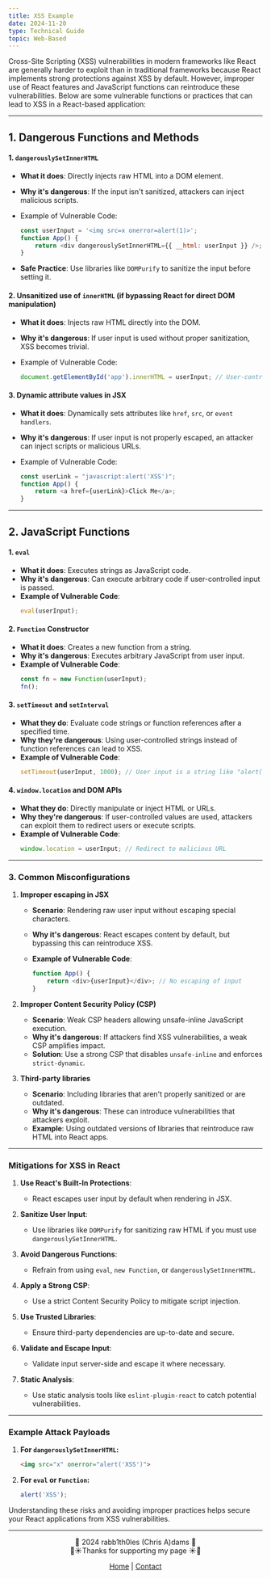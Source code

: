 ```yaml
---
title: XSS Example
date: 2024-11-20
type: Technical Guide
topic: Web-Based
---
```



Cross-Site Scripting (XSS) vulnerabilities in modern frameworks like React are generally harder to exploit than in traditional frameworks because React implements strong protections against XSS by default. However, improper use of React features and JavaScript functions can reintroduce these vulnerabilities. Below are some vulnerable functions or practices that can lead to XSS in a React-based application:

---

## 1. Dangerous Functions and Methods
#### 1. **`dangerouslySetInnerHTML`**
   - **What it does**: Directly injects raw HTML into a DOM element.
   - **Why it's dangerous**: If the input isn't sanitized, attackers can inject malicious scripts.

   - Example of Vulnerable Code:
     ```javascript
     const userInput = '<img src=x onerror=alert(1)>';
     function App() {
         return <div dangerouslySetInnerHTML={{ __html: userInput }} />;
     }
     ```
   - **Safe Practice**: Use libraries like `DOMPurify` to sanitize the input before setting it.

#### 2. Unsanitized use of `innerHTML` (if bypassing React for direct DOM manipulation)
   - **What it does**: Injects raw HTML directly into the DOM.
   - **Why it's dangerous**: If user input is used without proper sanitization, XSS becomes trivial.

   - Example of Vulnerable Code:
     ```javascript
     document.getElementById('app').innerHTML = userInput; // User-controlled input
     ```

#### 3. **Dynamic attribute values in JSX**
   - **What it does**: Dynamically sets attributes like `href`, `src`, or `event handlers`.
   - **Why it's dangerous**: If user input is not properly escaped, an attacker can inject scripts or malicious URLs.

   - Example of Vulnerable Code:
     ```javascript
     const userLink = "javascript:alert('XSS')";
     function App() {
         return <a href={userLink}>Click Me</a>;
     }
     ```

---

## 2. JavaScript Functions
#### 1. **`eval`**
   - **What it does**: Executes strings as JavaScript code.
   - **Why it's dangerous**: Can execute arbitrary code if user-controlled input is passed.
   - **Example of Vulnerable Code**:
     ```javascript
     eval(userInput);
     ```

#### 2. **`Function` Constructor**
   - **What it does**: Creates a new function from a string.
   - **Why it's dangerous**: Executes arbitrary JavaScript from user input.
   - **Example of Vulnerable Code**:
     ```javascript
     const fn = new Function(userInput);
     fn();
     ```

#### 3. **`setTimeout` and `setInterval`**
   - **What they do**: Evaluate code strings or function references after a specified time.
   - **Why they're dangerous**: Using user-controlled strings instead of function references can lead to XSS.
   - **Example of Vulnerable Code**:
     ```javascript
     setTimeout(userInput, 1000); // User input is a string like "alert('XSS')"
     ```

#### 4. **`window.location` and DOM APIs**
   - **What they do**: Directly manipulate or inject HTML or URLs.
   - **Why they're dangerous**: If user-controlled values are used, attackers can exploit them to redirect users or execute scripts.
   - **Example of Vulnerable Code**:
     ```javascript
     window.location = userInput; // Redirect to malicious URL
     ```

---

### **3. Common Misconfigurations**
1. **Improper escaping in JSX**
   - **Scenario**: Rendering raw user input without escaping special characters.
   - **Why it's dangerous**: React escapes content by default, but bypassing this can reintroduce XSS.

   - **Example of Vulnerable Code**:
     ```javascript
     function App() {
         return <div>{userInput}</div>; // No escaping of input
     }
     ```

2. **Improper Content Security Policy (CSP)**
   - **Scenario**: Weak CSP headers allowing unsafe-inline JavaScript execution.
   - **Why it's dangerous**: If attackers find XSS vulnerabilities, a weak CSP amplifies impact.
   - **Solution**: Use a strong CSP that disables `unsafe-inline` and enforces `strict-dynamic`.

3. **Third-party libraries**
   - **Scenario**: Including libraries that aren't properly sanitized or are outdated.
   - **Why it's dangerous**: These can introduce vulnerabilities that attackers exploit.
   - **Example**: Using outdated versions of libraries that reintroduce raw HTML into React apps.

---

### **Mitigations for XSS in React**
1. **Use React's Built-In Protections**:
   - React escapes user input by default when rendering in JSX.

2. **Sanitize User Input**:
   - Use libraries like `DOMPurify` for sanitizing raw HTML if you must use `dangerouslySetInnerHTML`.

3. **Avoid Dangerous Functions**:
   - Refrain from using `eval`, `new Function`, or `dangerouslySetInnerHTML`.

4. **Apply a Strong CSP**:
   - Use a strict Content Security Policy to mitigate script injection.

5. **Use Trusted Libraries**:
   - Ensure third-party dependencies are up-to-date and secure.

6. **Validate and Escape Input**:
   - Validate input server-side and escape it where necessary.

7. **Static Analysis**:
   - Use static analysis tools like `eslint-plugin-react` to catch potential vulnerabilities.

---

### Example Attack Payloads
1. **For `dangerouslySetInnerHTML`:**
   ```html
   <img src="x" onerror="alert('XSS')">
   ```

2. **For `eval` or `Function`:**
   ```javascript
   alert('XSS');
   ```

Understanding these risks and avoiding improper practices helps secure your React applications from XSS vulnerabilities.

---
<div style="text-align: center;">
	<div class="gradient-text">👾 2024 rabb1th0les (Chris A)dams 👾</div> 
	🌴☀Thanks for supporting my page ☀🌴
	<nav>
		<ul style="list-style: none; padding: 0;">
			<div style="text-align: center;">
				<li><a href="index.html">Home</a> | <a href="Contact.html">Contact</a></li>
			</div>
		</ul>
	</nav>	
</div>